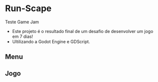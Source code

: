 # Run-Scape
Teste Game Jam

- Este projeto é o resultado final de um desafio de desenvolver um jogo em 7 dias!
- Ultilizando a Godot Engine e GDScript.

## Menu


## Jogo
